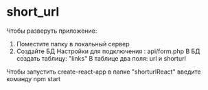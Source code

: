 # short_url

Чтобы разверуть приложение:
1. Поместите папку в локальный сервер
2. Создайте БД
    Настройки для подключения : api/form.php
    В БД создать таблицу: "links"
    В таблице два поля: url и shorturl

Чтобы запустить create-react-app в папке "shorturlReact" введите команду npm start

